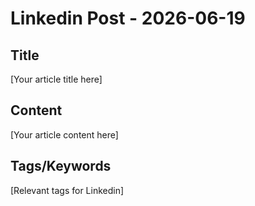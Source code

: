 # Linkedin Post - 2026-06-19

## Title
[Your article title here]

## Content
[Your article content here]

## Tags/Keywords
[Relevant tags for Linkedin]
